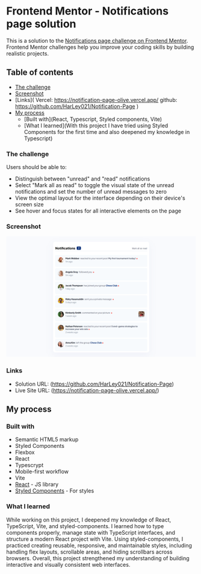 # Frontend Mentor - Notifications page solution

This is a solution to the [Notifications page challenge on Frontend Mentor](https://www.frontendmentor.io/challenges/notifications-page-DqK5QAmKbC). Frontend Mentor challenges help you improve your coding skills by building realistic projects.

## Table of contents

- [The challenge](#the-challenge)
- [Screenshot](/public/images/Screenshot_1.png)
- [Links](
  Vercel: https://notification-page-olive.vercel.app/
  github: https://github.com/HarLey021/Notification-Page
  )
- [My process](#my-process)
  - [Built with](React, Typescript, Styled components, Vite)
  - [What I learned](With this project I have tried using Styled Components for the first time and also deepened my knowledge in Typescript)

### The challenge

Users should be able to:

- Distinguish between "unread" and "read" notifications
- Select "Mark all as read" to toggle the visual state of the unread notifications and set the number of unread messages to zero
- View the optimal layout for the interface depending on their device's screen size
- See hover and focus states for all interactive elements on the page

### Screenshot

![](/public/images/Screenshot_1.png)

### Links

- Solution URL: (https://github.com/HarLey021/Notification-Page)
- Live Site URL: (https://notification-page-olive.vercel.app/)

## My process

### Built with

- Semantic HTML5 markup
- Styled Components
- Flexbox
- React
- Typescrypt
- Mobile-first workflow
- Vite
- [React](https://reactjs.org/) - JS library
- [Styled Components](https://styled-components.com/) - For styles

### What I learned

While working on this project, I deepened my knowledge of React, TypeScript, Vite, and styled-components. I learned how to type components properly, manage state with TypeScript interfaces, and structure a modern React project with Vite. Using styled-components, I practiced creating reusable, responsive, and maintainable styles, including handling flex layouts, scrollable areas, and hiding scrollbars across browsers. Overall, this project strengthened my understanding of building interactive and visually consistent web interfaces.
